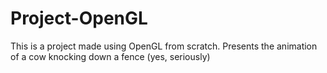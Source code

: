 # Project-OpenGL
This is a project made using OpenGL from scratch. Presents the animation of a cow knocking down a fence (yes, seriously)
